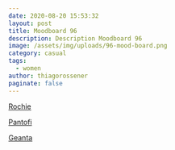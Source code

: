 ```yaml
---
date: 2020-08-20 15:53:32
layout: post
title: Moodboard 96
description: Description Moodboard 96
image: /assets/img/uploads/96-mood-board.png
category: casual
tags:
  - women
author: thiagorossener
paginate: false
---
```

[Rochie](http://bit.do/fHFXE)

[Pantofi](http://bit.do/fHFXJ)

[Geanta](http://bit.do/fHFXL)